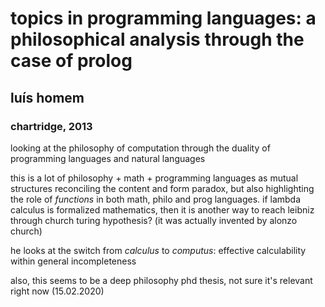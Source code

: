 # topics in programming languages: a philosophical analysis through the case of prolog

## luís homem

### chartridge, 2013

looking at the philosophy of computation through the duality of programming languages and natural languages

this is a lot of philosophy + math + programming languages as mutual structures reconciling the content and form paradox, but also highlighting the role of *functions* in both math, philo and prog languages. if lambda calculus is formalized mathematics, then it is another way to reach leibniz through church turing hypothesis? (it was actually invented by alonzo church)

he looks at the switch from *calculus* to *computus*: effective calculability within general incompleteness

also, this seems to be a deep philosophy phd thesis, not sure it's relevant right now (15.02.2020)
